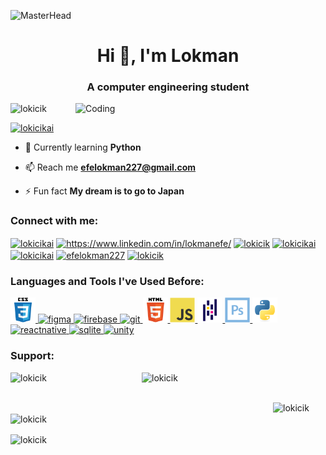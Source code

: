 ![MasterHead](https://github.com/lokicik/lokicik/blob/main/aifuji.png)
<h1 align="center">Hi 👋, I'm Lokman</h1>
<h3 align="center">A computer engineering student</h3>
<img align="right" alt="Coding" width="400" src="https://github.com/lokicik/lokicik/blob/main/robo.gif">
<p align="left"> <img src="https://komarev.com/ghpvc/?username=lokicik&label=Profile%20views&color=0e75b6&style=flat" alt="lokicik" /> </p>

<p align="left"> <a href="https://twitter.com/lokicikai" target="blank"><img src="https://img.shields.io/twitter/follow/lokicikai?logo=twitter&style=for-the-badge" alt="lokicikai" /></a> </p>

- 🌱 Currently learning **Python**

- 📫 Reach me **efelokman227@gmail.com**

- ⚡ Fun fact **My dream is to go to Japan**

<h3 align="left">Connect with me:</h3>
<p align="left">
<a href="https://twitter.com/lokicikai" target="blank"><img align="center" src="https://raw.githubusercontent.com/rahuldkjain/github-profile-readme-generator/master/src/images/icons/Social/twitter.svg" alt="lokicikai" height="30" width="40" /></a>
<a href="https://www.linkedin.com/in/lokmanefe/" target="blank"><img align="center" src="https://raw.githubusercontent.com/rahuldkjain/github-profile-readme-generator/master/src/images/icons/Social/linked-in-alt.svg" alt="https://www.linkedin.com/in/lokmanefe/" height="30" width="40" /></a>
<a href="https://stackoverflow.com/users/lokicik" target="blank"><img align="center" src="https://raw.githubusercontent.com/rahuldkjain/github-profile-readme-generator/master/src/images/icons/Social/stack-overflow.svg" alt="lokicik" height="30" width="40" /></a>
<a href="https://instagram.com/lokicikai" target="blank"><img align="center" src="https://raw.githubusercontent.com/rahuldkjain/github-profile-readme-generator/master/src/images/icons/Social/instagram.svg" alt="lokicikai" height="30" width="40" /></a>
<a href="https://www.youtube.com/c/lokicikai" target="blank"><img align="center" src="https://raw.githubusercontent.com/rahuldkjain/github-profile-readme-generator/master/src/images/icons/Social/youtube.svg" alt="lokicikai" height="30" width="40" /></a>
<a href="https://www.hackerrank.com/efelokman227" target="blank"><img align="center" src="https://raw.githubusercontent.com/rahuldkjain/github-profile-readme-generator/master/src/images/icons/Social/hackerrank.svg" alt="efelokman227" height="30" width="40" /></a>
<a href="https://www.leetcode.com/lokicik" target="blank"><img align="center" src="https://raw.githubusercontent.com/rahuldkjain/github-profile-readme-generator/master/src/images/icons/Social/leet-code.svg" alt="lokicik" height="30" width="40" /></a>
</p>

<h3 align="left">Languages and Tools I've Used Before:</h3>
<p align="left">  </a> <a href="https://www.w3schools.com/css/" target="_blank" rel="noreferrer"> <img src="https://raw.githubusercontent.com/devicons/devicon/master/icons/css3/css3-original-wordmark.svg" alt="css3" width="40" height="40"/> </a> <a href="https://www.figma.com/" target="_blank" rel="noreferrer"> <img src="https://www.vectorlogo.zone/logos/figma/figma-icon.svg" alt="figma" width="40" height="40"/> </a> <a href="https://firebase.google.com/" target="_blank" rel="noreferrer"> <img src="https://www.vectorlogo.zone/logos/firebase/firebase-icon.svg" alt="firebase" width="40" height="40"/> </a> <a href="https://git-scm.com/" target="_blank" rel="noreferrer"> <img src="https://www.vectorlogo.zone/logos/git-scm/git-scm-icon.svg" alt="git" width="40" height="40"/> </a> <a href="https://www.w3.org/html/" target="_blank" rel="noreferrer"> <img src="https://raw.githubusercontent.com/devicons/devicon/master/icons/html5/html5-original-wordmark.svg" alt="html5" width="40" height="40"/> </a>  </a> <a href="https://developer.mozilla.org/en-US/docs/Web/JavaScript" target="_blank" rel="noreferrer"> <img src="https://raw.githubusercontent.com/devicons/devicon/master/icons/javascript/javascript-original.svg" alt="javascript" width="40" height="40"/> </a> <a href="https://pandas.pydata.org/" target="_blank" rel="noreferrer"> <img src="https://raw.githubusercontent.com/devicons/devicon/2ae2a900d2f041da66e950e4d48052658d850630/icons/pandas/pandas-original.svg" alt="pandas" width="40" height="40"/> </a> <a href="https://www.photoshop.com/en" target="_blank" rel="noreferrer"> <img src="https://raw.githubusercontent.com/devicons/devicon/master/icons/photoshop/photoshop-line.svg" alt="photoshop" width="40" height="40"/> </a> <a href="https://www.python.org" target="_blank" rel="noreferrer"> <img src="https://raw.githubusercontent.com/devicons/devicon/master/icons/python/python-original.svg" alt="python" width="40" height="40"/> </a>   <a href="https://reactnative.dev/" target="_blank" rel="noreferrer"> <img src="https://reactnative.dev/img/header_logo.svg" alt="reactnative" width="40" height="40"/> </a> <a href="https://www.sqlite.org/" target="_blank" rel="noreferrer"> <img src="https://www.vectorlogo.zone/logos/sqlite/sqlite-icon.svg" alt="sqlite" width="40" height="40"/> </a>  <a href="https://unity.com/" target="_blank" rel="noreferrer"> <img src="https://www.vectorlogo.zone/logos/unity3d/unity3d-icon.svg" alt="unity" width="40" height="40"/> </a> </p>

<h3 align="left">Support:</h3>
<p><a href="https://www.buymeacoffee.com/lokicik"> <img align="left" src="https://cdn.buymeacoffee.com/buttons/v2/default-yellow.png" height="50" width="210" alt="lokicik" /></a><a href="https://ko-fi.com/lokicik"> <img align="left" src="https://cdn.ko-fi.com/cdn/kofi3.png?v=3" height="50" width="210" alt="lokicik" /></a></p><br><br>

<p><img align="left" src="https://github-readme-stats.vercel.app/api/top-langs?username=lokicik&show_icons=true&locale=en&layout=compact" alt="lokicik" /></p>

<p>&nbsp;<img align="center" src="https://github-readme-stats.vercel.app/api?username=lokicik&show_icons=true&locale=en" alt="lokicik" /></p>

<p><img align="center" src="https://github-readme-streak-stats.herokuapp.com/?user=lokicik&" alt="lokicik" /></p>
